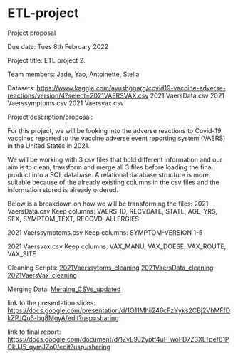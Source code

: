 # ETL-project
Project proposal

Due date: Tues 8th February 2022

Project title: ETL project 2.

Team members:
Jade, Yao, Antoinette, Stella

Datasets:
https://www.kaggle.com/ayushggarg/covid19-vaccine-adverse-reactions/version/4?select=2021VAERSVAX.csv
2021 VaersData.csv
2021 Vaerssymptoms.csv
2021 Vaersvax.csv

Project description/proposal:

For this project, we will be looking into the adverse reactions to Covid-19 vaccines reported to the vaccine adverse event reporting system (VAERS) in the United States in 2021.

We will be working with 3 csv files that hold different information and our aim is to clean, transform and merge all 3 files before loading the final product into a SQL database. A relational database structure is more suitable because of the already existing columns in the csv files and the information stored is already ordered.

Below is a breakdown on how we will be transforming the files: 
2021 VaersData.csv
Keep columns: 
VAERS_ID, RECVDATE, STATE, AGE_YRS, SEX, SYMPTOM_TEXT, RECOVD, ALLERGIES

2021 Vaerssymptoms.csv
Keep columns:
SYMPTOM-VERSION 1-5

2021 Vaersvax.csv
Keep columns:
VAX_MANU, VAX_DOESE, VAX_ROUTE, VAX_SITE

Cleaning Scripts: 
[2021Vaerssytoms_cleaning](./2021Vaerssymptoms_cleaning.ipynb)
[2021VaersData_cleaning](./2021VaersData_cleaning.ipynbipynb)
[2021VaersVax_cleaning](./2021VaersVax_cleaning.ipynb)

Merging Data:
[Merging_CSVs_updated](./Merging_CSVs_updated)


link to the presentation slides:
https://docs.google.com/presentation/d/1O11Mhii246cFzYyks2CBj2VhMFfDkZPJQu6-bq8MgyA/edit?usp=sharing

link to final report:
https://docs.google.com/document/d/1ZvE9J2yptf4uF_woFD7Z3XLTpef61PCkJJ5_qymJZo0/edit?usp=sharing
